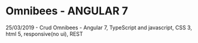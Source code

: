 # Omnibees - ANGULAR 7
25/03/2019 - Crud Omnibees - Angular 7, TypeScript and javascript, CSS 3, html 5, responsive(no ui), REST
